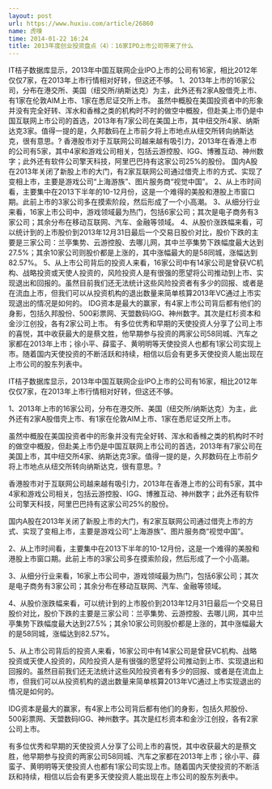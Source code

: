 ```yaml
---
layout: post
url: https://www.huxiu.com/article/26860
name: 虎嗅
time: 2014-01-22 16:24
title: 2013年度创业投资盘点（4）：16家IPO上市公司带来了什么
---
```

IT桔子数据库显示，2013年中国互联网企业IPO上市的公司有16家，相比2012年仅仅7家，在2013年上市行情相对好转，但这还不够。 1、2013年上市的16家公司，分布在港交所、美国（纽交所/纳斯达克）为主，此外还有2家A股借壳上市、有1家在伦敦AIM上市、1家在悉尼证交所上市。 虽然中概股在美国投资者中的形象并没有完全好转、浑水和香橼之类的机构时不时的做空中概股，但赴美上市仍是中国互联网上市公司的首选，2013年有7家公司在美国上市，其中纽交所4家、纳斯达克3家。值得一提的是，久邦数码在上市前夕将上市地点从纽交所转向纳斯达克，很有意思。? 香港股市对于互联网公司越来越有吸引力，2013年在香港上市的公司有5家，其中4家和游戏公司相关，包括云游控股、IGG、博雅互动、神州数字；此外还有软件公司擎天科技，阿里巴巴持有这家公司25%的股份。 国内A股在2013年关闭了新股上市的大门，有2家互联网公司通过借壳上市的方式、实现了变相上市，主要是游戏公司“上海游族”、图片服务商“视觉中国”。 2、从上市时间看，主要集中在2013下半年的10-12月份，这是一个难得的美股和港股上市窗口期。此前上市的3家公司多在摸索阶段，然后形成了一个小高潮。 3、从细分行业来看，16家上市公司中，游戏领域最为热门，包括6家公司；其次是电子商务有3家公司；其余分布在移动互联网、汽车、金融等领域。 4、从股价涨跌幅来看，可以统计到的上市股价到2013年12月31日最后一个交易日股价对比，股价下跌的主要是三家公司：兰亭集势、云游控股、去哪儿网，其中兰亭集势下跌幅度最大达到27.5%；其余10家公司则股价都是上涨的，其中涨幅最大的是58同城，涨幅达到82.57%。 5、从上市公司背后的投资人来看，16家公司中有14家公司是曾获VC机构、战略投资或天使人投资的，风险投资人是有很强的愿望将公司推动到上市、实现退出和回报的。虽然目前我们还无法统计这些风险投资者有多少的回报、或者是在流血上市，但我们可以从投资机构的退出数量来简单核算2013年VC通过上市实现退出的情况是如何的。 IDG资本是最大的赢家，有4家上市公司背后都有他们的身影，包括久邦股份、500彩票网、天盟数码IGG、神州数字。其次是红杉资本和金沙江创投，各有2家公司上市。 有多位优秀和早期的天使投资人分享了公司上市的喜悦，其中收获最大的是蔡文胜，他早期参与投资的两家公司58同城、汽车之家都在2013年上市；徐小平、薛蛮子、黄明明等天使投资人也都有1家公司实现上市。随着国内天使投资的不断活跃和持续，相信以后会有更多天使投资人能出现在上市公司的股东列表中。

IT桔子数据库显示，2013年中国互联网企业IPO上市的公司有16家，相比2012年仅仅7家，在2013年上市行情相对好转，但这还不够。

1、2013年上市的16家公司，分布在港交所、美国（纽交所/纳斯达克）为主，此外还有2家A股借壳上市、有1家在伦敦AIM上市、1家在悉尼证交所上市。

虽然中概股在美国投资者中的形象并没有完全好转、浑水和香橼之类的机构时不时的做空中概股，但赴美上市仍是中国互联网上市公司的首选，2013年有7家公司在美国上市，其中纽交所4家、纳斯达克3家。值得一提的是，久邦数码在上市前夕将上市地点从纽交所转向纳斯达克，很有意思。?

香港股市对于互联网公司越来越有吸引力，2013年在香港上市的公司有5家，其中4家和游戏公司相关，包括云游控股、IGG、博雅互动、神州数字；此外还有软件公司擎天科技，阿里巴巴持有这家公司25%的股份。

国内A股在2013年关闭了新股上市的大门，有2家互联网公司通过借壳上市的方式、实现了变相上市，主要是游戏公司“上海游族”、图片服务商“视觉中国”。

2、从上市时间看，主要集中在2013下半年的10-12月份，这是一个难得的美股和港股上市窗口期。此前上市的3家公司多在摸索阶段，然后形成了一个小高潮。

3、从细分行业来看，16家上市公司中，游戏领域最为热门，包括6家公司；其次是电子商务有3家公司；其余分布在移动互联网、汽车、金融等领域。

4、从股价涨跌幅来看，可以统计到的上市股价到2013年12月31日最后一个交易日股价对比，股价下跌的主要是三家公司：兰亭集势、云游控股、去哪儿网，其中兰亭集势下跌幅度最大达到27.5%；其余10家公司则股价都是上涨的，其中涨幅最大的是58同城，涨幅达到82.57%。

5、从上市公司背后的投资人来看，16家公司中有14家公司是曾获VC机构、战略投资或天使人投资的，风险投资人是有很强的愿望将公司推动到上市、实现退出和回报的。虽然目前我们还无法统计这些风险投资者有多少的回报、或者是在流血上市，但我们可以从投资机构的退出数量来简单核算2013年VC通过上市实现退出的情况是如何的。

IDG资本是最大的赢家，有4家上市公司背后都有他们的身影，包括久邦股份、500彩票网、天盟数码IGG、神州数字。其次是红杉资本和金沙江创投，各有2家公司上市。

有多位优秀和早期的天使投资人分享了公司上市的喜悦，其中收获最大的是蔡文胜，他早期参与投资的两家公司58同城、汽车之家都在2013年上市；徐小平、薛蛮子、黄明明等天使投资人也都有1家公司实现上市。随着国内天使投资的不断活跃和持续，相信以后会有更多天使投资人能出现在上市公司的股东列表中。

